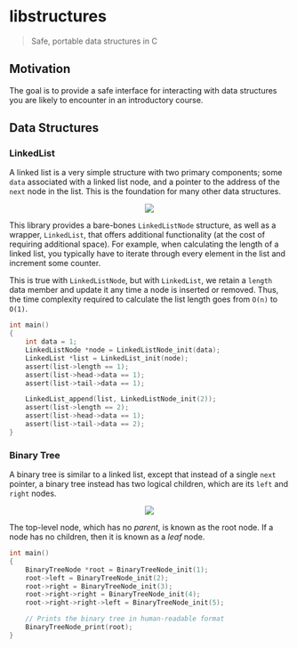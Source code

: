 # libstructures

> Safe, portable data structures in C

## Motivation

The goal is to provide a safe interface for interacting with data structures you are likely to encounter in an introductory course.

## Data Structures

### LinkedList

A linked list is a very simple structure with two primary components; some `data` associated with a linked list node, and a pointer to the address of the `next` node in the list. This is the foundation for many other data structures.

<p align="center">
    <img src="https://upload.wikimedia.org/wikipedia/commons/6/6d/Singly-linked-list.svg">
</p>

This library provides a bare-bones `LinkedListNode` structure, as well as a wrapper, `LinkedList`, that offers additional functionality (at the cost of requiring additional space). For example, when calculating the length of a linked list, you typically have to iterate through every element in the list and increment some counter.

This is true with `LinkedListNode`, but with `LinkedList`, we retain a `length` data member and update it any time a node is inserted or removed. Thus, the time complexity required to calculate the list length goes from `O(n)` to `O(1)`.

```c
int main()
{
    int data = 1;
    LinkedListNode *node = LinkedListNode_init(data);
    LinkedList *list = LinkedList_init(node);
    assert(list->length == 1);
    assert(list->head->data == 1);
    assert(list->tail->data == 1);

    LinkedList_append(list, LinkedListNode_init(2));
    assert(list->length == 2);
    assert(list->head->data == 1);
    assert(list->tail->data == 2);
}
```

### Binary Tree

A binary tree is similar to a linked list, except that instead of a single `next` pointer,
a binary tree instead has two logical children, which are its `left` and `right` nodes.

<p align="center">
    <img src="https://upload.wikimedia.org/wikipedia/commons/f/f7/Binary_tree.svg">
</p>

The top-level node, which has no _parent_, is known as the root node. If a node has no
children, then it is known as a _leaf_ node.

```c
int main()
{
    BinaryTreeNode *root = BinaryTreeNode_init(1);
    root->left = BinaryTreeNode_init(2);
    root->right = BinaryTreeNode_init(3);
    root->right->right = BinaryTreeNode_init(4);
    root->right->right->left = BinaryTreeNode_init(5);

    // Prints the binary tree in human-readable format
    BinaryTreeNode_print(root);
}
```
